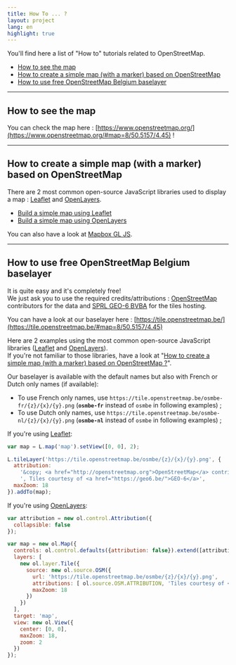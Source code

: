 ```yaml
---
title: How To ... ?
layout: project
lang: en
highlight: true
---
```


You'll find here a list of "How to" tutorials related to OpenStreetMap.

- [How to see the map](#how-to-see-the-map)
- [How to create a simple map (with a marker) based on OpenStreetMap](#how-to-create-a-simple-map-with-a-marker-based-on-openstreetmap)
- [How to use free OpenStreetMap Belgium baselayer](#how-to-use-free-openstreetmap-belgium-baselayer)

---

## How to see the map

You can check the map here : [https://www.openstreetmap.org/](https://www.openstreetmap.org/#map=8/50.5157/4.45) !

---

## How to create a simple map (with a marker) based on OpenStreetMap

There are 2 most common open-source JavaScript libraries used to display a map : [Leaflet](https://leafletjs.com/) and [OpenLayers](https://openlayers.org/).

- [Build a simple map using Leaflet](./howto/leaflet.html)
- [Build a simple map using OpenLayers](./howto/openlayers.html)

You can also have a look at [Mapbox GL JS](https://docs.mapbox.com/mapbox-gl-js/examples/).

---

## How to use free OpenStreetMap Belgium baselayer

It is quite easy and it's completely free!  
We just ask you to use the required credits/attributions : [OpenStreetMap](https://openstreetmap.org/) contributors for the data and [SPRL GEO-6 BVBA](https://geo6.be/) for the tiles hosting.

You can have a look at our baselayer here : [https://tile.openstreetmap.be/](https://tile.openstreetmap.be/#map=8/50.5157/4.45)

Here are 2 examples using the most common open-source JavaScript libraries ([Leaflet](https://leafletjs.com/) and [OpenLayers](https://openlayers.org/)).  
If you're not familiar to those libraries, have a look at "[How to create a simple map (with a marker) based on OpenStreetMap ?](#simple-map)".

Our baselayer is available with the default names but also with French or Dutch only names (if available):

- To use French only names, use `https://tile.openstreetmap.be/osmbe-fr/{z}/{x}/{y}.png` (**``osmbe-fr``** instead of ``osmbe`` in following examples) ;
- To use Dutch only names, use `https://tile.openstreetmap.be/osmbe-nl/{z}/{x}/{y}.png` (**``osmbe-nl``** instead of ``osmbe`` in following examples) ;

If you're using [Leaflet](https://leafletjs.com/):

```js
var map = L.map('map').setView([0, 0], 2);

L.tileLayer('https://tile.openstreetmap.be/osmbe/{z}/{x}/{y}.png', {
  attribution:
    '&copy; <a href="http://openstreetmap.org">OpenStreetMap</a> contributors' +
    ', Tiles courtesy of <a href="https://geo6.be/">GEO-6</a>',
  maxZoom: 18
}).addTo(map);
```

If you're using [OpenLayers](https://openlayers.org/):

```js
var attribution = new ol.control.Attribution({
  collapsible: false
});

var map = new ol.Map({
  controls: ol.control.defaults({attribution: false}).extend([attribution]),
  layers: [
    new ol.layer.Tile({
      source: new ol.source.OSM({
        url: 'https://tile.openstreetmap.be/osmbe/{z}/{x}/{y}.png',
        attributions: [ ol.source.OSM.ATTRIBUTION, 'Tiles courtesy of <a href="https://geo6.be/">GEO-6</a>' ],
        maxZoom: 18
      })
    })
  ],
  target: 'map',
  view: new ol.View({
    center: [0, 0],
    maxZoom: 18,
    zoom: 2
  })
});
```
